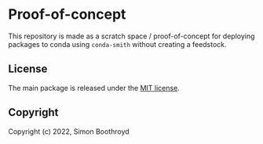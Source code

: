 # Proof-of-concept

This repository is made as a scratch space / proof-of-concept for deploying packages to conda using `conda-smith`
without creating a feedstock.

## License

The main package is released under the [MIT license](LICENSE).

## Copyright

Copyright (c) 2022, Simon Boothroyd
